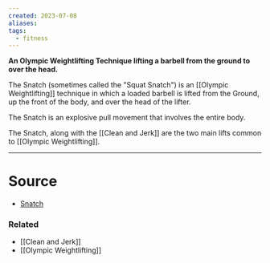 ```yaml
---
created: 2023-07-08
aliases: 
tags:
  - fitness
---
```

**An Olympic Weightlifting Technique lifting a barbell from the ground to over the head.**

The Snatch (sometimes called the "Squat Snatch") is an [[Olympic Weightlifting]] technique in which a loaded barbell is lifted from the Ground, up the front of the body, and over the head of the lifter. 

The Snatch is an explosive pull movement that involves the entire body.

The Snatch, along with the [[Clean and Jerk]] are the two main lifts common to [[Olympic Weightlifting]]. 

---
# Source
- [Snatch](https://exrx.net/WeightExercises/OlympicLifts/Snatch)

### Related
- [[Clean and Jerk]] 
- [[Olympic Weightlifting]]